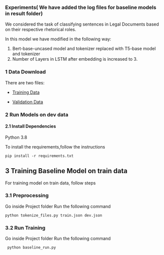 ### Experiments( We have added the log files for baseline models in result folder)

We considered the task of classifying sentences in Legal Documents based on their respective rhetorical roles.

In this model we have modified in the following way:
1. Bert-base-uncased model and tokenizer replaced with T5-base model and tokenizer
2. Number of Layers in LSTM after embedding is increased to 3.
### 1 Data Download

There are two files:
- [Training Data](https://storage.googleapis.com/indianlegalbert/OPEN_SOURCED_FILES/Rhetorical_Role_Benchmark/Data/train.json)

- [Validation Data](https://storage.googleapis.com/indianlegalbert/OPEN_SOURCED_FILES/Rhetorical_Role_Benchmark/Data/dev.json)


### 2 Run Models on dev data
#### 2.1 Install Dependencies
Python 3.8

To install the requirements,follow the instructions
```
pip install -r requirements.txt
```

## 3 Training Baseline Model on train data

For training model on train data, follow steps

### 3.1 Preprocessing

  Go inside Project folder
  Run the following command

  ```
  python tokenize_files.py train.json dev.json
  ```

### 3.2 Run Training
Go inside Project folder
Run the following command
  ```
   python baseline_run.py
  ```
